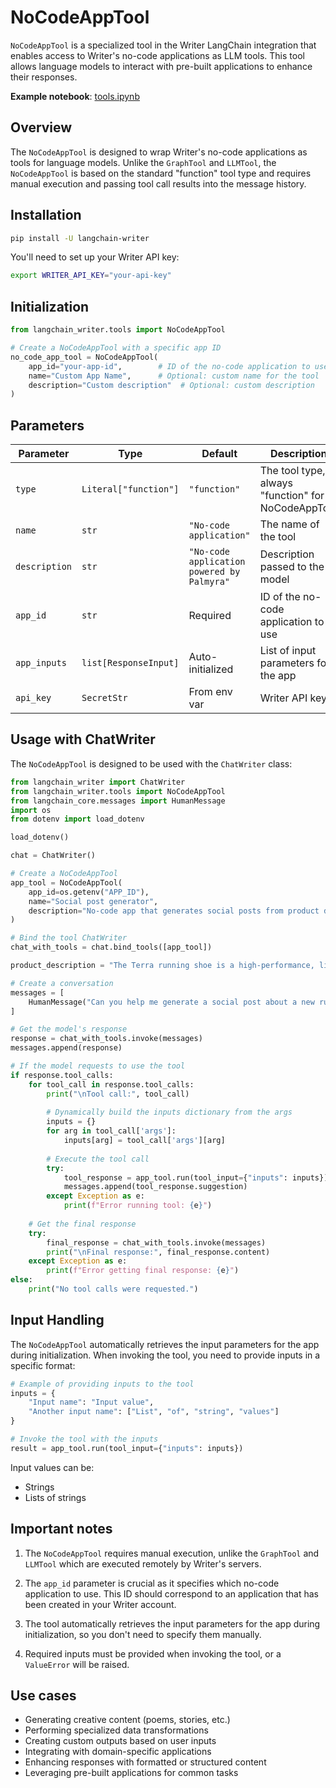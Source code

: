 # NoCodeAppTool

`NoCodeAppTool` is a specialized tool in the Writer LangChain integration that enables access to Writer's no-code applications as LLM tools. This tool allows language models to interact with pre-built applications to enhance their responses.

**Example notebook**: [tools.ipynb](./tools.ipynb)

## Overview

The `NoCodeAppTool` is designed to wrap Writer's no-code applications as tools for language models. Unlike the `GraphTool` and `LLMTool`, the `NoCodeAppTool` is based on the standard "function" tool type and requires manual execution and passing tool call results into the message history.

## Installation

```bash
pip install -U langchain-writer
```

You'll need to set up your Writer API key:

```bash
export WRITER_API_KEY="your-api-key"
```

## Initialization

```python
from langchain_writer.tools import NoCodeAppTool

# Create a NoCodeAppTool with a specific app ID
no_code_app_tool = NoCodeAppTool(
    app_id="your-app-id",        # ID of the no-code application to use
    name="Custom App Name",      # Optional: custom name for the tool
    description="Custom description"  # Optional: custom description
)
```

## Parameters

| Parameter | Type | Default | Description |
|-----------|------|---------|-------------|
| `type` | `Literal["function"]` | `"function"` | The tool type, always "function" for NoCodeAppTool |
| `name` | `str` | `"No-code application"` | The name of the tool |
| `description` | `str` | `"No-code application powered by Palmyra"` | Description passed to the model |
| `app_id` | `str` | Required | ID of the no-code application to use |
| `app_inputs` | `list[ResponseInput]` | Auto-initialized | List of input parameters for the app |
| `api_key` | `SecretStr` | From env var | Writer API key |

## Usage with ChatWriter

The `NoCodeAppTool` is designed to be used with the `ChatWriter` class:

```python
from langchain_writer import ChatWriter
from langchain_writer.tools import NoCodeAppTool
from langchain_core.messages import HumanMessage
import os
from dotenv import load_dotenv

load_dotenv()

chat = ChatWriter()

# Create a NoCodeAppTool
app_tool = NoCodeAppTool(
    app_id=os.getenv("APP_ID"), 
    name="Social post generator", 
    description="No-code app that generates social posts from product descriptions"
)

# Bind the tool ChatWriter
chat_with_tools = chat.bind_tools([app_tool])

product_description = "The Terra running shoe is a high-performance, lightweight shoe that offers a comfortable and durable experience. The shoe is also lightweight and easy to carry, making it an ideal option for runners looking for a new pair of shoes."

# Create a conversation
messages = [
    HumanMessage("Can you help me generate a social post about a new running shoe? Here is the product description:\n\n" + product_description)
]

# Get the model's response
response = chat_with_tools.invoke(messages)
messages.append(response)

# If the model requests to use the tool
if response.tool_calls:
    for tool_call in response.tool_calls:
        print("\nTool call:", tool_call)
        
        # Dynamically build the inputs dictionary from the args
        inputs = {}
        for arg in tool_call['args']:
            inputs[arg] = tool_call['args'][arg]
        
        # Execute the tool call
        try:
            tool_response = app_tool.run(tool_input={"inputs": inputs})
            messages.append(tool_response.suggestion)
        except Exception as e:
            print(f"Error running tool: {e}")
    
    # Get the final response
    try:
        final_response = chat_with_tools.invoke(messages)
        print("\nFinal response:", final_response.content)
    except Exception as e:
        print(f"Error getting final response: {e}")
else:
    print("No tool calls were requested.")
```

## Input Handling

The `NoCodeAppTool` automatically retrieves the input parameters for the app during initialization. When invoking the tool, you need to provide inputs in a specific format:

```python
# Example of providing inputs to the tool
inputs = {
    "Input name": "Input value",
    "Another input name": ["List", "of", "string", "values"]
}

# Invoke the tool with the inputs
result = app_tool.run(tool_input={"inputs": inputs})
```

Input values can be:
- Strings
- Lists of strings

## Important notes

1. The `NoCodeAppTool` requires manual execution, unlike the `GraphTool` and `LLMTool` which are executed remotely by Writer's servers.

2. The `app_id` parameter is crucial as it specifies which no-code application to use. This ID should correspond to an application that has been created in your Writer account.

3. The tool automatically retrieves the input parameters for the app during initialization, so you don't need to specify them manually.

4. Required inputs must be provided when invoking the tool, or a `ValueError` will be raised.

## Use cases

- Generating creative content (poems, stories, etc.)
- Performing specialized data transformations
- Creating custom outputs based on user inputs
- Integrating with domain-specific applications
- Enhancing responses with formatted or structured content
- Leveraging pre-built applications for common tasks
